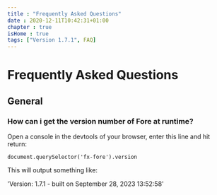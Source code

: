 ```yaml
---
title : "Frequently Asked Questions"
date : 2020-12-11T10:42:31+01:00
chapter : true
isHome : true
tags: ["Version 1.7.1", FAQ]
---
```


# Frequently Asked Questions

## General
### How can i get the version number of Fore at runtime?

Open a console in the devtools of your browser, enter this line and hit return:

```
document.querySelector('fx-fore').version
```

This will output something like:

'Version: 1.7.1 - built on September 28, 2023 13:52:58'
